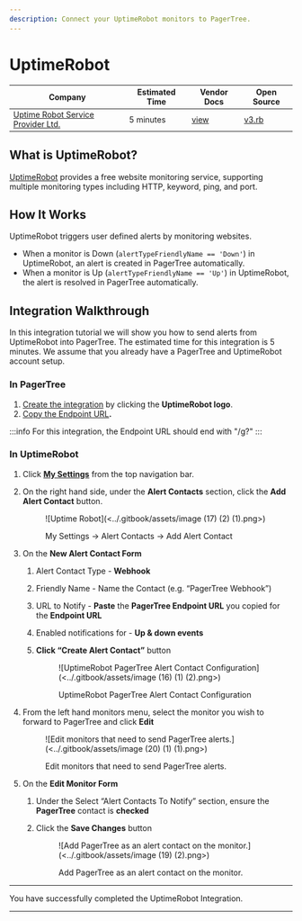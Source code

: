 ```yaml
---
description: Connect your UptimeRobot monitors to PagerTree.
---
```


# UptimeRobot

| Company                                                        | Estimated Time | Vendor Docs                                                               | Open Source                                                                                                                      |
| -------------------------------------------------------------- | -------------- | ------------------------------------------------------------------------- | -------------------------------------------------------------------------------------------------------------------------------- |
| [Uptime Robot Service Provider Ltd.](https://uptimerobot.com/) | 5 minutes      | [view](https://blog.uptimerobot.com/web-hook-alert-contacts-new-feature/) | [v3.rb](https://github.com/PagerTree/pager\_tree-integrations/blob/main/app/models/pager\_tree/integrations/uptime\_robot/v3.rb) |

## What is UptimeRobot?

[UptimeRobot](https://uptimerobot.com/) provides a free website monitoring service, supporting multiple monitoring types including HTTP, keyword, ping, and port.

## **How It Works**

UptimeRobot triggers user defined alerts by monitoring websites.

* When a monitor is Down (`alertTypeFriendlyName == 'Down'`) in UptimeRobot, an alert is created in PagerTree automatically.
* When a monitor is Up (`alertTypeFriendlyName == 'Up'`) in UptimeRobot, the alert is resolved in PagerTree automatically.

## Integration Walkthrough

In this integration tutorial we will show you how to send alerts from UptimeRobot into PagerTree. The estimated time for this integration is 5 minutes. We assume that you already have a PagerTree and UptimeRobot account setup.

### In PagerTree

1. [Create the integration](introduction.md#create-an-integration) by clicking the **UptimeRobot logo**.
2. [Copy the Endpoint URL](introduction.md#copy-the-endpoint-url)**.**

:::info
For this integration, the Endpoint URL should end with "/g?"
:::

### **In UptimeRobot**

1. Click [**My Settings**](https://uptimerobot.com/dashboard.php#mySettings) from the top navigation bar.
2.  On the right hand side, under the **Alert Contacts** section, click the **Add Alert Contact** button.&#x20;

    <figure>![Uptime Robot](<../.gitbook/assets/image (17) (2) (1).png>)<figcaption><p>My Settings -> Alert Contacts -> Add Alert Contact</p></figcaption></figure>
3. On the **New Alert Contact Form**
   1. Alert Contact Type - **Webhook**
   2. Friendly Name - Name the Contact (e.g. “PagerTree Webhook”)
   3. URL to Notify - **Paste** the **PagerTree Endpoint URL** you copied for the **Endpoint URL**
   4. Enabled notifications for - **Up & down events**
   5.  **Click “Create Alert Contact”** button&#x20;

       <figure>![UptimeRobot PagerTree Alert Contact Configuration](<../.gitbook/assets/image (16) (1) (2).png>)<figcaption><p>UptimeRobot PagerTree Alert Contact Configuration</p></figcaption></figure>
4.  From the left hand monitors menu, select the monitor you wish to forward to PagerTree and click **Edit**&#x20;

    <figure>![Edit monitors that need to send PagerTree alerts.](<../.gitbook/assets/image (20) (1) (1).png>)<figcaption><p>Edit monitors that need to send PagerTree alerts.</p></figcaption></figure>
5. On the **Edit Monitor Form**
   1. Under the Select “Alert Contacts To Notify” section, ensure the **PagerTree** contact is **checked**
   2.  Click the **Save Changes** button&#x20;

       <figure>![Add PagerTree as an alert contact on the monitor.](<../.gitbook/assets/image (19) (2).png>)<figcaption><p>Add PagerTree as an alert contact on the monitor.</p></figcaption></figure>

***

You have successfully completed the UptimeRobot Integration.

***

